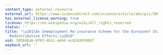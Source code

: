 ```yaml
---
content_type: external-resource
external_url: https://www.sciencedirect.com/science/article/abs/pii/S0014292124002010
has_external_license_warning: true
license: https://en.wikipedia.org/wiki/All_rights_reserved
status: ''
title: "\u201CAn Unemployment Re-insurance Scheme for the Eurozone? Stabilizing and\_\
  Redistributive Effects.\u201D"
uid: 3858d8ab-0f83-4b1c-ad44-ac82426598d7
wayback_url: ''
---
```

